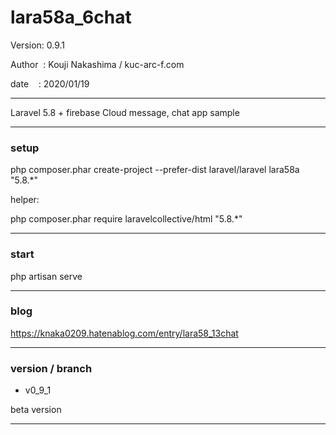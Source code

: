 ﻿# lara58a_6chat

 Version: 0.9.1

 Author  : Kouji Nakashima / kuc-arc-f.com

 date    : 2020/01/19

***

Laravel 5.8 + firebase Cloud message, chat app sample

***
### setup
php composer.phar create-project --prefer-dist laravel/laravel lara58a "5.8.*"

helper:

php composer.phar require laravelcollective/html "5.8.*"

***
### start

php artisan serve


***
### blog

https://knaka0209.hatenablog.com/entry/lara58_13chat

***
### version / branch

* v0_9_1

 beta version


***
